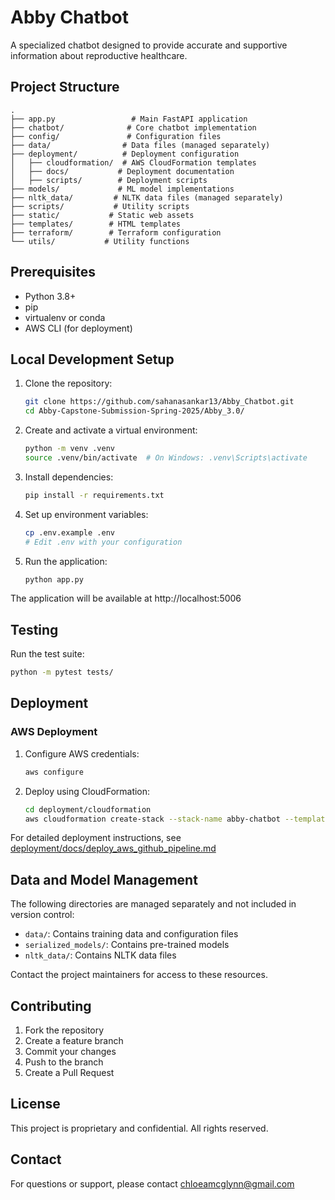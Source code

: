 # Abby Chatbot

A specialized chatbot designed to provide accurate and supportive information about reproductive healthcare.

## Project Structure

```
.
├── app.py                 # Main FastAPI application
├── chatbot/              # Core chatbot implementation
├── config/               # Configuration files
├── data/                # Data files (managed separately)
├── deployment/          # Deployment configuration
│   ├── cloudformation/  # AWS CloudFormation templates
│   ├── docs/           # Deployment documentation
│   ├── scripts/        # Deployment scripts
├── models/             # ML model implementations
├── nltk_data/         # NLTK data files (managed separately)
├── scripts/           # Utility scripts
├── static/           # Static web assets
├── templates/        # HTML templates
├── terraform/        # Terraform configuration
└── utils/           # Utility functions
```

## Prerequisites

- Python 3.8+
- pip
- virtualenv or conda
- AWS CLI (for deployment)

## Local Development Setup

1. Clone the repository:
   ```bash
   git clone https://github.com/sahanasankar13/Abby_Chatbot.git
   cd Abby-Capstone-Submission-Spring-2025/Abby_3.0/
   ```

2. Create and activate a virtual environment:
   ```bash
   python -m venv .venv
   source .venv/bin/activate  # On Windows: .venv\Scripts\activate
   ```

3. Install dependencies:
   ```bash
   pip install -r requirements.txt
   ```

4. Set up environment variables:
   ```bash
   cp .env.example .env
   # Edit .env with your configuration
   ```

5. Run the application:
   ```bash
   python app.py
   ```

The application will be available at http://localhost:5006

## Testing

Run the test suite:
```bash
python -m pytest tests/
```

## Deployment

### AWS Deployment

1. Configure AWS credentials:
   ```bash
   aws configure
   ```

2. Deploy using CloudFormation:
   ```bash
   cd deployment/cloudformation
   aws cloudformation create-stack --stack-name abby-chatbot --template-body file://abby-chatbot-stack.yml --capabilities CAPABILITY_NAMED_IAM
   ```

For detailed deployment instructions, see [deployment/docs/deploy_aws_github_pipeline.md](deployment/docs/deploy_aws_github_pipeline.md)

## Data and Model Management

The following directories are managed separately and not included in version control:
- `data/`: Contains training data and configuration files
- `serialized_models/`: Contains pre-trained models
- `nltk_data/`: Contains NLTK data files

Contact the project maintainers for access to these resources.

## Contributing

1. Fork the repository
2. Create a feature branch
3. Commit your changes
4. Push to the branch
5. Create a Pull Request

## License

This project is proprietary and confidential. All rights reserved.

## Contact

For questions or support, please contact chloeamcglynn@gmail.com
